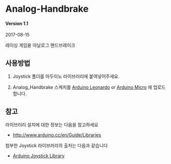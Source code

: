 # Analog-Handbrake
#### Version 1.1
2017-08-15

레이싱 게임용 아날로그 핸드브레이크

## 사용방법

1. Joystick 폴더를 아두이노 라이브러리에 붙여넣어주세요.

2. Analog_Handbrake 스케치를 [Arduino Leonardo](https://www.arduino.cc/en/Main/ArduinoBoardLeonardo) or [Arduino Micro](https://www.arduino.cc/en/Main/ArduinoBoardMicro) 에 업로드합니다.


## 참고

라이브러리 설치에 대한 정보는 다음을 참고하세요
- http://www.arduino.cc/en/Guide/Libraries

첨부한 Joystick 라이브러리의 출처는 다음과 같습니다
- [Arduino Joystick Library](https://github.com/MHeironimus/ArduinoJoystickLibrary)
